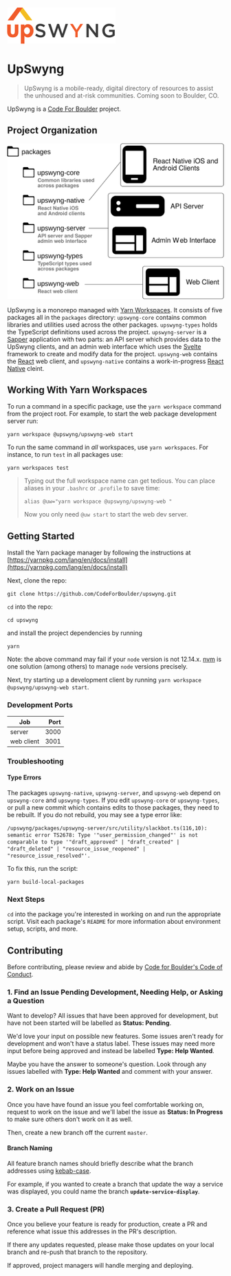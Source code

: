 ![UpSwyng Logo](./upswyng.svg)

# UpSwyng

> UpSwyng is a mobile-ready, digital directory of
> resources to assist the unhoused and at-risk communities.
> Coming soon to Boulder, CO.

UpSwyng is a [Code For Boulder](https://www.codeforboulder.org) project.

## Project Organization

![Project Organization Diagram](./upswyng-project-layout.svg)

UpSwyng is a monorepo managed with [Yarn Workspaces](https://classic.yarnpkg.com/en/docs/workspaces/). It consists of five packages all in the `packages` directory: `upswyng-core` contains common libraries and utilities used across the other packages. `upswyng-types` holds the TypeScript definitions used across the project. `upswyng-server` is a [Sapper](https://sapper.svelte.dev/) application with two parts: an API server which provides data to the UpSwyng clients, and an admin web interface which uses the [Svelte](https://svelte.dev/) framework to create and modify data for the project. `upswyng-web` contains the [React](https://reactjs.org/) web client, and `upswyng-native` contains a work-in-progress [React Native](https://facebook.github.io/react-native/) cleint.

## Working With Yarn Workspaces

To run a command in a specific package, use the `yarn workspace` command from the project root.
For example, to start the web package development server run:

```console
yarn workspace @upswyng/upswyng-web start
```

To run the same command in _all_ workspaces, use `yarn workspaces`. For instance, to run `test` in all packages use:

```console
yarn workspaces test
```

> Typing out the full workspace name can get tedious. You can place aliases in your `.bashrc`
> or `.profile` to save time:
>
> ```console
> alias @uw="yarn workspace @upswyng/upswyng-web "
> ```
>
> Now you only need `@uw start` to start the web dev server.

## Getting Started

Install the Yarn package manager by following the instructions at [https://yarnpkg.com/lang/en/docs/install](https://yarnpkg.com/lang/en/docs/install)

Next, clone the repo:

```
git clone https://github.com/CodeForBoulder/upswyng.git
```

`cd` into the repo:

```
cd upswyng
```

and install the project dependencies by running

```
yarn
```

Note: the above command may fail if your `node` version is not 12.14.x. [nvm](https://itnext.io/nvm-the-easiest-way-to-switch-node-js-environments-on-your-machine-in-a-flash-17babb7d5f1b#d594) is one solution (among others) to manage `node` versions precisely.

Next, try starting up a development client by running `yarn workspace @upswyng/upswyng-web start`.

### Development Ports

| Job        | Port |
| ---------- | ---: |
| server     | 3000 |
| web client | 3001 |

### Troubleshooting

#### Type Errors

The packages `upswyng-native`, `upswyng-server`, and `upswyng-web` depend on `upswyng-core` and `upswyng-types`. If you edit `upswyng-core` or `upswyng-types`, or pull a new commit which contains edits to
those packages, they need to be rebuilt. If you do not rebuild, you may see a type error like:

```
/upswyng/packages/upswyng-server/src/utility/slackbot.ts(116,10): semantic error TS2678: Type '"user_permission_changed"' is not comparable to type '"draft_approved" | "draft_created" | "draft_deleted" | "resource_issue_reopened" | "resource_issue_resolved"'.
```

To fix this, run the script:

```
yarn build-local-packages
```

### Next Steps

`cd` into the package you're interested in working on and run the appropriate script. Visit each package's `README` for more information about environment setup, scripts, and more.

## Contributing

Before contributing, please review and abide by [Code for Boulder's Code of Conduct](http://www.codeforboulder.org/code-of-conduct).

### 1. Find an Issue Pending Development, Needing Help, or Asking a Question

Want to develop? All issues that have been approved for development, but have not been started will be labelled as **Status: Pending**.

We'd love your input on possible new features. Some issues aren't ready for development and won't have a status label. These issues may need more input before being approved and instead be labelled **Type: Help Wanted**.

Maybe you have the answer to someone's question. Look through any issues labelled with **Type: Help Wanted** and comment with your answer.

### 2. Work on an Issue

Once you have have found an issue you feel comfortable working on, request to work on the issue and we'll label the issue as **Status: In Progress** to make sure others don't work on it as well.

Then, create a new branch off the current `master`.

#### Branch Naming

All feature branch names should briefly describe what the branch addresses using [kebab-case](https://en.wikipedia.org/wiki/Letter_case#Special_case_styles).

For example, if you wanted to create a branch that update the way a service was displayed, you could name the branch **`update-service-display`**.

### 3. Create a Pull Request (PR)

Once you believe your feature is ready for production, create a PR and reference what issue this addresses in the PR's description.

If there any updates requested, please make those updates on your local branch and re-push that branch to the repository.

If approved, project managers will handle merging and deploying.
